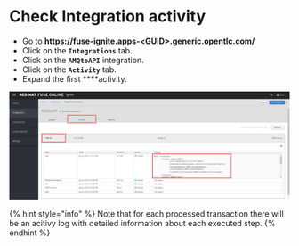 # Check Integration activity

* Go to **https://fuse-ignite.apps-&lt;GUID&gt;.generic.opentlc.com/**
* Click on the **`Integrations`** tab.
* Click on the **`AMQtoAPI`** integration.
* Click on the **`Activity`** tab.
* Expand the first ****activity.

![](../../.gitbook/assets/image%20%28138%29.png)

{% hint style="info" %}
Note that for each processed transaction there will be an acitivy log with detailed information about each executed step.
{% endhint %}

